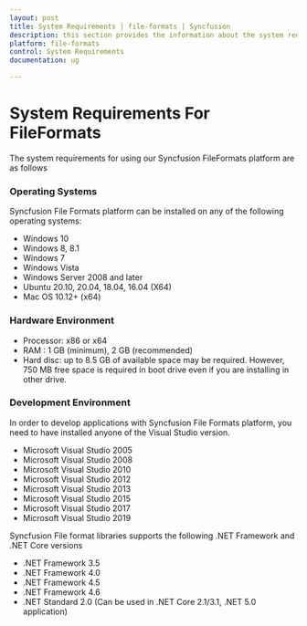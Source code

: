 ```yaml
---
layout: post
title: System Requirements | file-formats | Syncfusion
description: this section provides the information about the system requirements for file formats platform with supported browsers
platform: file-formats
control: System Requirements
documentation: ug

---
```

# System Requirements For FileFormats

The system requirements for using our Syncfusion FileFormats platform are as follows

### Operating Systems

Syncfusion File Formats platform can be installed on any of the following operating systems:

* Windows 10
* Windows 8, 8.1
* Windows 7
* Windows Vista
* Windows Server 2008 and later
* Ubuntu 20.10, 20.04, 18.04, 16.04 (X64)
* Mac OS 10.12+ (x64)

### Hardware Environment

* Processor: x86 or x64
* RAM : 1 GB (minimum), 2 GB (recommended)
* Hard disc: up to 8.5 GB of available space may be required. However, 750 MB free space is required in boot drive even if you are installing in other drive.

### Development Environment

In order to develop applications with Syncfusion File Formats platform, you need to have installed anyone of the Visual Studio version.

* Microsoft Visual Studio 2005
* Microsoft Visual Studio 2008
* Microsoft Visual Studio 2010
* Microsoft Visual Studio 2012
* Microsoft Visual Studio 2013
* Microsoft Visual Studio 2015
* Microsoft Visual Studio 2017
* Microsoft Visual Studio 2019

Syncfusion File format libraries supports the following .NET Framework and .NET Core versions

* .NET Framework 3.5
* .NET Framework 4.0
* .NET Framework 4.5
* .NET Framework 4.6
* .NET Standard 2.0 (Can be used in .NET Core 2.1/3.1, .NET 5.0 application)

